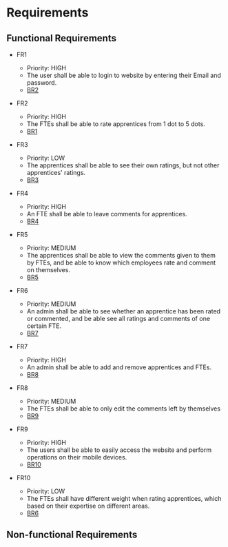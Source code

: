 # **Requirements**
## **Functional Requirements**

- FR1
  - Priority: HIGH
  - The user shall be able to login to website by entering their Email and password.
  - [BR2](https://github.com/Eli017/rating-project/blob/master/Design/BusinessRequirements.md#business-requirements)
  
- FR2
  - Priority: HIGH
  - The FTEs shall be able to rate apprentices from 1 dot to 5 dots.
  - [BR1](https://github.com/Eli017/rating-project/blob/master/Design/BusinessRequirements.md#business-requirements)
  
- FR3
  - Priority: LOW
  - The apprentices shall be able to see their own ratings, but not other apprentices' ratings.
  - [BR3](https://github.com/Eli017/rating-project/blob/master/Design/BusinessRequirements.md#business-requirements)
  
- FR4
  - Priority: HIGH
  - An FTE shall be able to leave comments for apprentices.
  - [BR4](https://github.com/Eli017/rating-project/blob/master/Design/BusinessRequirements.md#business-requirements)
  
- FR5
  - Priority: MEDIUM
  - The apprentices shall be able to view the comments given to them by FTEs, and be able to know which employees rate and comment on themselves.
  - [BR5](https://github.com/Eli017/rating-project/blob/master/Design/BusinessRequirements.md#business-requirements)
  
- FR6
  - Priority: MEDIUM
  - An admin shall be able to see whether an apprentice has been rated or commented, and be able see all ratings and comments of one certain FTE.
  - [BR7](https://github.com/Eli017/rating-project/blob/master/Design/BusinessRequirements.md#business-requirements)
   
- FR7
  - Priority: HIGH
  - An admin shall be able to add and remove apprentices and FTEs.
  - [BR8](https://github.com/Eli017/rating-project/blob/master/Design/BusinessRequirements.md#business-requirements) 
    
- FR8
  - Priority: MEDIUM
  - The FTEs shall be able to only edit the comments left by themselves
  - [BR9](https://github.com/Eli017/rating-project/blob/master/Design/BusinessRequirements.md#business-requirements) 
      
- FR9
  - Priority: HIGH
  - The users shall be able to easily access the website and perform operations on their mobile devices.
  - [BR10](https://github.com/Eli017/rating-project/blob/master/Design/BusinessRequirements.md#business-requirements) 
  
- FR10
  - Priority: LOW
  - The FTEs shall have different weight when rating apprentices, which based on their expertise on different areas.
  - [BR6](https://github.com/Eli017/rating-project/blob/master/Design/BusinessRequirements.md#business-requirements) 
  
## **Non-functional Requirements**
